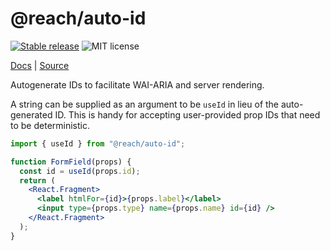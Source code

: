 # @reach/auto-id

[![Stable release](https://img.shields.io/npm/v/@reach/auto-id.svg)](https://npm.im/@reach/auto-id) ![MIT license](https://badgen.now.sh/badge/license/MIT)

[Docs](https://reach.tech/auto-id) | [Source](https://github.com/reach/reach-ui/tree/main/packages/auto-id)

Autogenerate IDs to facilitate WAI-ARIA and server rendering.

A string can be supplied as an argument to be `useId` in lieu of the auto-generated ID. This is handy for accepting user-provided prop IDs that need to be deterministic.

```jsx
import { useId } from "@reach/auto-id";

function FormField(props) {
  const id = useId(props.id);
  return (
    <React.Fragment>
      <label htmlFor={id}>{props.label}</label>
      <input type={props.type} name={props.name} id={id} />
    </React.Fragment>
  );
}
```
